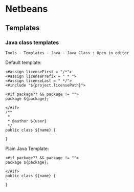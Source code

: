 # Netbeans

## Templates

### Java class templates

```
Tools - Templates - Java - Java Class : Open in editor
```

Default template:

```
<#assign licenseFirst = "/*">
<#assign licensePrefix = " * ">
<#assign licenseLast = " */">
<#include "${project.licensePath}">

<#if package?? && package != "">
package ${package};

</#if>
/**
 *
 * @author ${user}
 */
public class ${name} {

}

```

Plain Java Template:

```
<#if package?? && package != "">
package ${package};

</#if>
public class ${name} {

}

```
